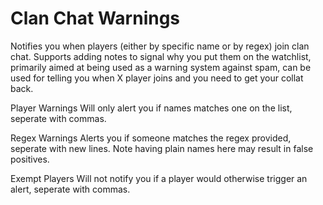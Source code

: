 # Clan Chat Warnings

Notifies you when players (either by specific name or by regex) join clan chat. Supports adding notes to signal why you put them on the watchlist, primarily aimed at being used as a warning system against spam, can be used for telling you when X player joins and you need to get your collat back.

Player Warnings
Will only alert you if names matches one on the list, seperate with commas.

Regex Warnings
Alerts you if someone matches the regex provided, seperate with new lines. Note having plain names here may result in false positives.

Exempt Players
Will not notify you if a player would otherwise trigger an alert, seperate with commas.
